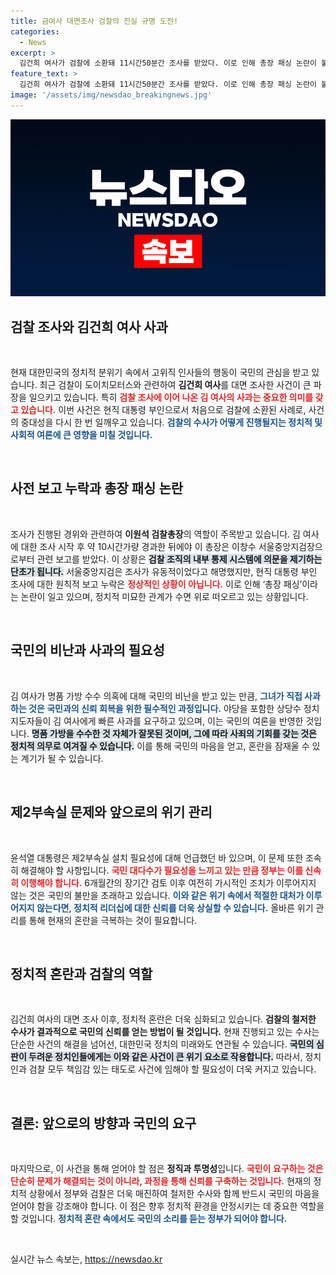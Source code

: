 ```yaml
---
title: 금여사 대면조사 검찰의 진실 규명 도전!
categories:
  - News
excerpt: >
  김건희 여사가 검찰에 소환돼 11시간50분간 조사를 받았다. 이로 인해 총장 패싱 논란이 불거지며 성역 없는 수사 요구가 커지고 있다. 김 여사의 사과와 제2부속실 설치 논의도 시급한 상황이다.
feature_text: >
  김건희 여사가 검찰에 소환돼 11시간50분간 조사를 받았다. 이로 인해 총장 패싱 논란이 불거지며 성역 없는 수사 요구가 커지고 있다. 김 여사의 사과와 제2부속실 설치 논의도 시급한 상황이다.
image: '/assets/img/newsdao_breakingnews.jpg'
---
```


<p><img src="/assets/img/newsdao_breakingnews.jpg" alt="ranknews 속보" /></p>

<h2 data-ke-size="size26">검찰 조사와 김건희 여사 사과</h2>

<p data-ke-size="size16">&nbsp;</p>  

<p>현재 대한민국의 정치적 분위기 속에서 고위직 인사들의 행동이 국민의 관심을 받고 있습니다. 최근 검찰이 도이치모터스와 관련하여 <b>김건희 여사</b>를 대면 조사한 사건이 큰 파장을 일으키고 있습니다. 특히 <b><span style="color: #ee2323;">검찰 조사에 이어 나온 김 여사의 사과는 중요한 의미를 갖고 있습니다.</span></b> 이번 사건은 현직 대통령 부인으로서 처음으로 검찰에 소환된 사례로, 사건의 중대성을 다시 한 번 일깨우고 있습니다. <b><span style="color: #1a5490;">검찰의 수사가 어떻게 진행될지는 정치적 및 사회적 여론에 큰 영향을 미칠 것입니다.</span></b> </p>

<p data-ke-size="size16">&nbsp;</p>    

<h2 data-ke-size="size26">사전 보고 누락과 총장 패싱 논란</h2>

<p data-ke-size="size16">&nbsp;</p>  

<p>조사가 진행된 경위와 관련하여 <b>이원석 검찰총장</b>의 역할이 주목받고 있습니다. 김 여사에 대한 조사 시작 후 약 10시간가량 경과한 뒤에야 이 총장은 이창수 서울중앙지검장으로부터 관련 보고를 받았다. 이 상황은 <b><span style="background-color: #21538527;">검찰 조직의 내부 통제 시스템에 의문을 제기하는 단초가 됩니다.</span></b> 서울중앙지검은 조사가 유동적이었다고 해명했지만, 현직 대통령 부인 조사에 대한 원칙적 보고 누락은 <b><span style="color: #ee2323;">정상적인 상황이 아닙니다.</span></b> 이로 인해 ‘총장 패싱’이라는 논란이 일고 있으며, 정치적 미묘한 관계가 수면 위로 떠오르고 있는 상황입니다.</p>

<p data-ke-size="size16">&nbsp;</p>    

<h2 data-ke-size="size26">국민의 비난과 사과의 필요성</h2>

<p data-ke-size="size16">&nbsp;</p>  

<p>김 여사가 명품 가방 수수 의혹에 대해 국민의 비난을 받고 있는 만큼, <b><span style="color: #1a5490;">그녀가 직접 사과하는 것은 국민과의 신뢰 회복을 위한 필수적인 과정입니다.</span></b> 야당을 포함한 상당수 정치 지도자들이 김 여사에게 빠른 사과를 요구하고 있으며, 이는 국민의 여론을 반영한 것입니다. <b><span style="background-color: #21538527;">명품 가방을 수수한 것 자체가 잘못된 것이며, 그에 따라 사죄의 기회를 갖는 것은 정치적 의무로 여겨질 수 있습니다.</span></b> 이를 통해 국민의 마음을 얻고, 혼란을 잠재울 수 있는 계기가 될 수 있습니다.</p>

<p data-ke-size="size16">&nbsp;</p>   

<h2 data-ke-size="size26">제2부속실 문제와 앞으로의 위기 관리</h2>

<p data-ke-size="size16">&nbsp;</p>  

<p>윤석열 대통령은 제2부속실 설치 필요성에 대해 언급했던 바 있으며, 이 문제 또한 조속히 해결해야 할 사항입니다. <b><span style="color: #ee2323;">국민 대다수가 필요성을 느끼고 있는 만큼 정부는 이를 신속히 이행해야 합니다.</span></b> 6개월간의 장기간 검토 이후 여전히 가시적인 조치가 이루어지지 않는 것은 국민의 불만을 초래하고 있습니다. <b><span style="color: #1a5490;">이와 같은 위기 속에서 적절한 대처가 이루어지지 않는다면, 정치적 리더십에 대한 신뢰를 더욱 상실할 수 있습니다.</span></b> 올바른 위기 관리를 통해 현재의 혼란을 극복하는 것이 필요합니다.</p>

<p data-ke-size="size16">&nbsp;</p>

<h2 data-ke-size="size26">정치적 혼란과 검찰의 역할</h2>

<p data-ke-size="size16">&nbsp;</p>  

<p>김건희 여사의 대면 조사 이후, 정치적 혼란은 더욱 심화되고 있습니다. <b>검찰의 철저한 수사가 결과적으로 국민의 신뢰를 얻는 방법이 될 것입니다.</b> 현재 진행되고 있는 수사는 단순한 사건의 해결을 넘어선, 대한민국 정치의 미래와도 연관될 수 있습니다. <b><span style="background-color: #21538527;">국민의 심판이 두려운 정치인들에게는 이와 같은 사건이 큰 위기 요소로 작용합니다.</span></b> 따라서, 정치인과 검찰 모두 책임감 있는 태도로 사건에 임해야 할 필요성이 더욱 커지고 있습니다. </p>

<p data-ke-size="size16">&nbsp;</p>  

<h2 data-ke-size="size26">결론: 앞으로의 방향과 국민의 요구</h2>

<p data-ke-size="size16">&nbsp;</p>  

<p>마지막으로, 이 사건을 통해 얻어야 할 점은 <b>정직과 투명성</b>입니다. <b><span style="color: #ee2323;">국민이 요구하는 것은 단순히 문제가 해결되는 것이 아니라, 과정을 통해 신뢰를 구축하는 것입니다.</span></b> 현재의 정치적 상황에서 정부와 검찰은 더욱 매진하여 철저한 수사와 함께 반드시 국민의 마음을 얻어야 함을 강조해야 합니다. 이 점은 향후 정치적 환경을 안정시키는 데 중요한 역할을 할 것입니다.  <b><span style="color: #1a5490;">정치적 혼란 속에서도 국민의 소리를 듣는 정부가 되어야 합니다.</span></b> </p>

<p data-ke-size="size16">&nbsp;</p>
실시간 뉴스 속보는, <a href="https://newsdao.kr" rel="dofollow">https://newsdao.kr</a>


